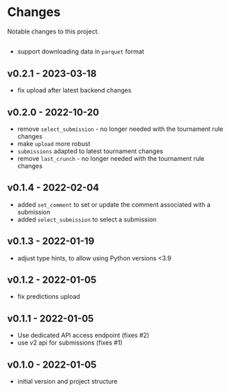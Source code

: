 # Changes
Notable changes to this project.

##
- support downloading data in `parquet` format

## v0.2.1 - 2023-03-18
- fix upload after latest backend changes

## v0.2.0 - 2022-10-20
- remove `select_submission` - no longer needed with the tournament rule changes
- make `upload` more robust
- `submissions` adapted to latest tournament changes
- remove `last_crunch` - no longer needed with the tournament rule changes

## v0.1.4 - 2022-02-04
- added `set_comment` to set or update the comment associated with a submission
- added `select_submission` to select a submission

## v0.1.3 - 2022-01-19
- adjust type hints, to allow using Python versions <3.9

## v0.1.2 - 2022-01-05
- fix predictions upload

## v0.1.1 - 2022-01-05
- Use dedicated API access endpoint (fixes #2)
- use v2 api for submissions (fixes #1)

## v0.1.0 - 2022-01-05
- initial version and project structure
